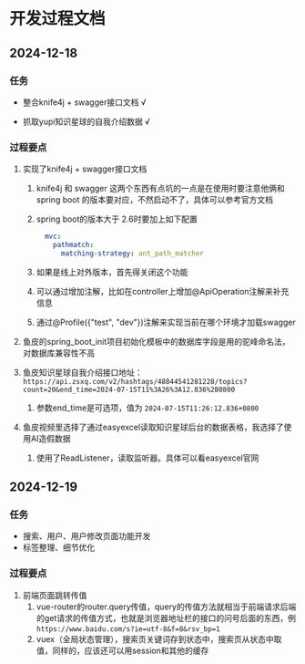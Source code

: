 # 开发过程文档



## 2024-12-18

### 任务

- 整合knife4j + swagger接口文档 √

- 抓取yupi知识星球的自我介绍数据 √



### 过程要点

1. 实现了knife4j + swagger接口文档

   1. knife4j 和 swagger 这两个东西有点坑的一点是在使用时要注意他俩和 spring boot 的版本要对应，不然启动不了，具体可以参考官方文档

   2. spring boot的版本大于 2.6时要加上如下配置

      ```yaml
        mvc:
          pathmatch:
            matching-strategy: ant_path_matcher
      ```
   3. 如果是线上对外版本，首先得关闭这个功能
   4. 可以通过增加注解，比如在controller上增加@ApiOperation注解来补充信息
   5. 通过@Profile({"test", "dev"})注解来实现当前在哪个环境才加载swagger

2. 鱼皮的spring_boot_init项目初始化模板中的数据库字段是用的驼峰命名法，对数据库兼容性不高

3. 鱼皮知识星球自我介绍接口地址：`https://api.zsxq.com/v2/hashtags/48844541281228/topics?count=20&end_time=2024-07-15T11%3A26%3A12.836%2B0800`

   1. 参数end_time是可选项，值为 `2024-07-15T11:26:12.836+0800`

4. 鱼皮视频里选择了通过easyexcel读取知识星球后台的数据表格，我选择了使用AI造假数据

   1. 使用了ReadListener，读取监听器。具体可以看easyexcel官网




## 2024-12-19

### 任务

- 搜索、用户、用户修改页面功能开发
- 标签整理、细节优化



### 过程要点

1. 前端页面跳转传值
   1. vue-router的router.query传值，query的传值方法就相当于前端请求后端的get请求的传值方式，也就是浏览器地址栏的接口的问号后面的东西，例`https://www.baidu.com/s?ie=utf-8&f=8&rsv_bp=1`
   2. vuex（全局状态管理），搜索页关键词存到状态中，搜索页从状态中取值，同样的，应该还可以用session和其他的缓存
